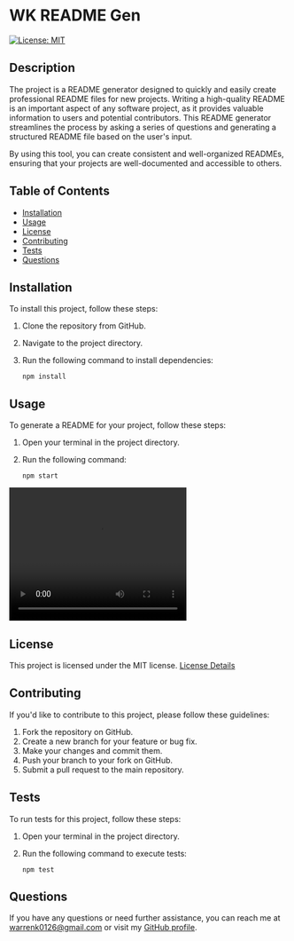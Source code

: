 # WK README Gen

[![License: MIT](https://img.shields.io/badge/License-MIT-yellow.svg)](https://opensource.org/licenses/MIT)

## Description

The project is a README generator designed to quickly and easily create professional README files for new projects. Writing a high-quality README is an important aspect of any software project, as it provides valuable information to users and potential contributors. This README generator streamlines the process by asking a series of questions and generating a structured README file based on the user's input.

By using this tool, you can create consistent and well-organized READMEs, ensuring that your projects are well-documented and accessible to others.

## Table of Contents

- [Installation](#installation)
- [Usage](#usage)
- [License](#license)
- [Contributing](#contributing)
- [Tests](#tests)
- [Questions](#questions)

## Installation

To install this project, follow these steps:

1. Clone the repository from GitHub.
2. Navigate to the project directory.
3. Run the following command to install dependencies:

   ```shell
   npm install

## Usage

To generate a README for your project, follow these steps:

1. Open your terminal in the project directory.
2. Run the following command:

   ```shell
   npm start

<video width="320" height="240" controls>
  <source src="https://i.imgur.com/hmDTVuv.mp4" type="video/mp4">
  Your browser does not support the video tag.
</video>

## License

This project is licensed under the MIT license. [License Details](https://opensource.org/licenses/MIT)

## Contributing

If you'd like to contribute to this project, please follow these guidelines:

1. Fork the repository on GitHub.
2. Create a new branch for your feature or bug fix.
3. Make your changes and commit them.
4. Push your branch to your fork on GitHub.
5. Submit a pull request to the main repository.

## Tests

To run tests for this project, follow these steps:

1. Open your terminal in the project directory.
2. Run the following command to execute tests:

   ```shell
   npm test

## Questions

If you have any questions or need further assistance, you can reach me at warrenk0126@gmail.com or visit my [GitHub profile](https://github.com/warrenk0126).
